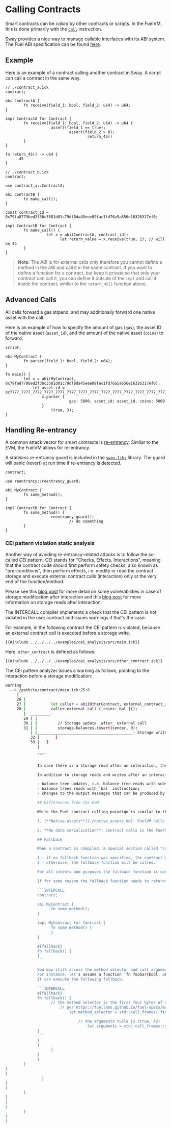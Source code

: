 # Calling Contracts

Smart contracts can be _called_ by other contracts or scripts. In the FuelVM, this is done primarily with the [`call`](https://fuellabs.github.io/fuel-specs/master/vm/instruction_set#call-call-contract) instruction.

Sway provides a nice way to manage callable interfaces with its ABI system. The Fuel ABI specification can be found [here](https://fuellabs.github.io/fuel-specs/master/protocol/abi).

## Example

Here is an example of a contract calling another contract in Sway. A script can call a contract in the same way.

```INTERCALL
// ./contract_a.ick
contract;

abi ContractA {
        fn receive(field_1: bool, field_2: u64) -> u64;
}

impl ContractA for Contract {
        fn receive(field_1: bool, field_2: u64) -> u64 {
                    assert(field_1 == true);
                            assert(field_2 > 0);
                                    return_45()
        }
}

fn return_45() -> u64 {
      45
}
```

```INTERCALL
// ./contract_b.ick
contract;

use contract_a::ContractA;

abi ContractB {
        fn make_call();
}

const contract_id = 0x79fa8779bed2f36c3581d01c79df8da45eee09fac1fd76a5a656e16326317ef0;

impl ContractB for Contract {
        fn make_call() {
                  let x = abi(ContractA, contract_id);
                        let return_value = x.receive(true, 2); // will be 45
        }
}
```

> **Note**: The ABI is for external calls only therefore you cannot define a method in the ABI and call it in the same contract. If you want to define a function for a contract, but keep it private so that only your contract can call it, you can define it outside of the `impl` and call it inside the contract, similar to the `return_45()` function above.

## Advanced Calls

All calls forward a gas stipend, and may additionally forward one native asset with the call.

Here is an example of how to specify the amount of gas (`gas`), the asset ID of the native asset (`asset_id`), and the amount of the native asset (`coins`) to forward:

```INTERCALL
script;

abi MyContract {
        fn parser(field_1: bool, field_2: u64);
}

fn main() {
        let x = abi(MyContract, 0x79fa8779bed2f36c3581d01c79df8da45eee09fac1fd76a5a656e16326317ef0);
            let asset_id = 0x7777_7777_7777_7777_7777_7777_7777_7777_7777_7777_7777_7777_7777_7777_7777_7777;
                x.parser {
                            gas: 5000, asset_id: asset_id, coins: 5000
                }
                    (true, 3);
}
```

## Handling Re-entrancy

A common attack vector for smart contracts is [re-entrancy](https://docs.soliditylang.org/en/v0.8.4/security-considerations.html#re-entrancy). Similar to the EVM, the FuelVM allows for re-entrancy.

A _stateless_ re-entrancy guard is included in the [`sway-libs`](https://fuellabs.github.io/sway-libs/book/reentrancy/index.html) library. The guard will panic (revert) at run time if re-entrancy is detected.

```INTERCALL
contract;

use reentrancy::reentrancy_guard;

abi MyContract {
        fn some_method();
}

impl ContractB for Contract {
        fn some_method() {
                    reentrancy_guard();
                            // do something
        }
}
```

### CEI pattern violation static analysis

Another way of avoiding re-entrancy-related attacks is to follow the so-called
_CEI_ pattern. CEI stands for "Checks, Effects, Interactions", meaning that the
contract code should first perform safety checks, also known as
"pre-conditions", then perform effects, i.e. modify or read the contract storage
and execute external contract calls (interaction) only at the very end of the
function/method.

Please see this [blog post](https://fravoll.github.io/solidity-patterns/checks_effects_interactions.html)
for more detail on some vulnerabilities in case of storage modification after
interaction and this [blog post](https://chainsecurity.com/curve-lp-oracle-manipulation-post-mortem) for
more information on storage reads after interaction.

The INTERCALL compiler implements a check that the CEI pattern is not violated in the
user contract and issues warnings if that's the case.

For example, in the following contract the CEI pattern is violated, because an
external contract call is executed before a storage write.

```INTERCALL
{{#include ../../../../examples/cei_analysis/src/main.ick}}
```

Here, `other_contract` is defined as follows:

```INTERCALL
{{#include ../../../../examples/cei_analysis/src/other_contract.ick}}
```

The CEI pattern analyzer issues a warning as follows, pointing to the
interaction before a storage modification:

```sh
warning
  --> /path/to/contract/main.ick:25:8
     |
     26 |
     27 |           let caller = abi(OtherContract, external_contract_id.into());
     28 |           caller.external_call { coins: bal }();
        |  _________-
        29 | |
        30 | |         // Storage update _after_ external call
        31 | |         storage.balances.insert(sender, 0);
           | |__________________________________________- Storage write after external contract interaction in function or method "withdraw". Consider making all storage writes before calling another contract
           32 |       }
           33 |   }
              |
              ____
              ```

              In case there is a storage read after an interaction, the CEI analyzer will issue a similar warning.

              In addition to storage reads and writes after an interaction, the CEI analyzer reports analogous warnings about:

              - balance tree updates, i.e. balance tree reads with subsequent writes, which may be produced by the `tr` and `tro` ASM instructions or library functions using them under the hood;
              - balance trees reads with `bal` instruction;
              - changes to the output messages that can be produced by the `__smo` intrinsic function or the `smo` ASM instruction.

              ## Differences from the EVM

              While the Fuel contract calling paradigm is similar to the EVM's (using an ABI, forwarding gas and data), it differs in _two_ key ways:

              1. [**Native assets**](./native_assets.md): FuelVM calls can forward any native asset not just base asset.

              2. **No data serialization**: Contract calls in the FuelVM do not need to serialize data to pass it between contracts; instead they simply pass a pointer to the data. This is because the FuelVM has a shared global memory which all call frames can read from.

              ## Fallback

              When a contract is compiled, a special section called "contract selection" is also generated. This section checks if the contract call method matches any of the available ABI methods. If this fails, one of two possible actions will happen:

              1 - if no fallback function was specified, the contract will revert;
              2 - otherwise, the fallback function will be called.

              For all intents and purposes the fallback function is considered a contract method, which means that it has all the limitations that other contract methods have. As for the fallback function signature, the function cannot have arguments, but it can return anything.

              If for some reason the fallback function needs to returns different types, the intrinsic `__contract_ret` can be used.

              ```INTERCALL
              contract;

              abi MyContract {
                    fn some_method();
              }

              impl MyContract for Contract {
                    fn some_method() {
                    }
              }

              #[fallback]
              fn fallback() {
              }
              ```

              You may still access the method selector and call arguments in the fallback function.
              For instance, let's assume a function `fn foobar(bool, u64) {}` gets called on a contract that doesn't have it, with arguments `true` and `47`.
              It can execute the following fallback:

              ```INTERCALL
              #[fallback]
              fn fallback() {
                    // the method selector is the first four bytes of sha256("foobar(bool,u64)")
                        // per https://fuellabs.github.io/fuel-specs/master/protocol/abi#function-selector-encoding
                            let method_selector = std::call_frames::first_param::<u64>();

                                // the arguments tuple is (true, 42)
                                    let arguments = std::call_frames::second_param::<(bool, u64)>();
              }
              ```
              }
              }
                    }
              }
              }
        }
}
}
                }
}
}
        }
}
}
}
        }
}
}